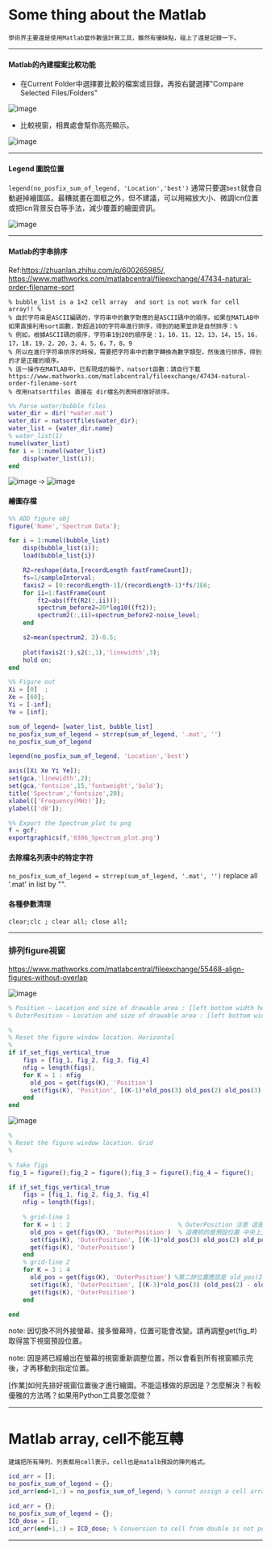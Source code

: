 # Some thing about the Matlab

`學術界主要還是使用Matlab當作數值計算工具，雖然有優缺點，碰上了還是記錄一下。`

* * *

#### Matlab的內建檔案比較功能

* 在Current Folder中選擇要比較的檔案或目錄，再按右鍵選擇"Compare Selected Files/Folders"

![image](https://user-images.githubusercontent.com/18000764/223026565-abb6ea48-6a02-4290-8228-b21c0391decb.png)


* 比較視窗，相異處會幫你高亮顯示。

![image](https://user-images.githubusercontent.com/18000764/223026837-46f5932d-2f73-4bc7-b82f-b7be1b1ef283.png)




* * *
#### Legend 圖說位置

`legend(no_posfix_sum_of_legend, 'Location','best')` 通常只要選`best`就會自動避掉繪圖區。最糟就畫在圖框之外，但不建議，可以用縮放大小、微調lcn位置或把lcn背景反白等手法，減少覆蓋的繪圖資訊。

![image](https://user-images.githubusercontent.com/18000764/223908119-4f40b762-f691-4825-9dae-cea1d893d1f4.png)

***
#### Matlab的字串排序
Ref:https://zhuanlan.zhihu.com/p/600265985/, https://www.mathworks.com/matlabcentral/fileexchange/47434-natural-order-filename-sort

    % bubble_list is a 1×2 cell array  and sort is not work for cell array!! %
    % 由於字符串是ASCII編碼的，字符串中的數字對應的是ASCII碼中的順序。如果在MATLAB中如果直接利用sort函數，對超過10的字符串進行排序，得到的結果並非是自然排序：%
    % 例如，根據ASCII碼的順序，字符串1到20的順序是：1，10，11，12，13，14，15，16，17，18，19，2，20，3，4，5，6，7，8，9
    % 所以在進行字符串排序的時候，需要把字符串中的數字轉換為數字類型，然後進行排序，得到的才是正確的順序。
    % 這一操作在MATLAB中，已有現成的輪子，natsort函數：請自行下載https://www.mathworks.com/matlabcentral/fileexchange/47434-natural-order-filename-sort
    % 改用natsortfiles 直接在 dir檔名列表時即做好排序。


```Matlab
%% Parse water/bubble files
water_dir = dir('*water.mat')
water_dir = natsortfiles(water_dir);
water_list = {water_dir.name}
% water_list(1)
numel(water_list)
for i = 1:numel(water_list)
    disp(water_list(i));
end

```
![image](https://user-images.githubusercontent.com/18000764/223909114-8405aea7-f9bc-4b89-9f41-9094bf96c2bb.png)
 ➩
![image](https://user-images.githubusercontent.com/18000764/223909049-7b82f502-6205-4602-b6f6-2e3517b8e5d9.png)



#### 繪圖存檔

```Matlab
%% ADD figure obj
figure('Name','Spectrum Data');

for i = 1:numel(bubble_list)
    disp(bubble_list(i));
    load(bubble_list{i})

    R2=reshape(data,[recordLength fastFrameCount]);
    fs=1/sampleInterval;
    faxis2 = [0:recordLength-1]/(recordLength-1)*fs/1E6;
    for ii=1:fastFrameCount
        ft2=abs(fft(R2(:,ii)));
        spectrum_before2=20*log10((ft2));
        spectrum2(:,ii)=spectrum_before2-noise_level;
    end

    s2=mean(spectrum2, 2)-0.5;
    
    plot(faxis2(:),s2(:,1),'linewidth',3);
    hold on;
end

%% Figure out
Xi = [0]  ; 
Xe = [60]; 
Yi = [-inf]; 
Ye = [inf]; 

sum_of_legend= [water_list, bubble_list]
no_posfix_sum_of_legend = strrep(sum_of_legend, '.mat', '')
no_posfix_sum_of_legend

legend(no_posfix_sum_of_legend, 'Location','best')

axis([Xi Xe Yi Ye]);
set(gca,'linewidth',2);
set(gca,'fontsize',15,'fontweight','bold');
title('Spectrum','fontsize',20);
xlabel(['Frequency(MHz)']);
ylabel(['dB']);

%% Export the Spectrum_plot to png
f = gcf;
exportgraphics(f,'0306_Spectrum_plot.png')
```

#### 去除檔名列表中的特定字符

`no_posfix_sum_of_legend = strrep(sum_of_legend, '.mat', '')`
replace all '.mat' in list by "".


#### 各種參數清理
`clear;clc ; clear all; close all;`


* * *
### 排列figure視窗
https://www.mathworks.com/matlabcentral/fileexchange/55468-align-figures-without-overlap

![image](https://user-images.githubusercontent.com/18000764/225803703-cf85aa0d-9666-4069-8530-73b1fe5d1c53.png)

```Matlab
% Position — Location and size of drawable area : [left bottom width height]
% OuterPosition — Location and size of drawable area : [left bottom width height] 注意 這是對整個外框
```

```Matlab
%
% Reset the figure window location. Horizontal
%
if if_set_figs_vertical_true 
    figs = [fig_1, fig_2, fig_3, fig_4]
    nfig = length(figs);
    for K = 1 : nfig
      old_pos = get(figs(K), 'Position')
      set(figs(K), 'Position', [(K-1)*old_pos(3) old_pos(2) old_pos(3) old_pos(4)]);
    end
end
```

![image](https://user-images.githubusercontent.com/18000764/226075598-b6d2b33f-fbdb-4909-a19e-66b84181e28f.png)

```Matlab
%
% Reset the figure window location. Grid
%

% fake figs
fig_1 = figure();fig_2 = figure();fig_3 = figure();fig_4 = figure();

if if_set_figs_vertical_true 
    figs = [fig_1, fig_2, fig_3, fig_4]
    nfig = length(figs);
    
    % grid-line 1
    for K = 1 : 2                              % OuterPosition 注意 這是對整個外框
      old_pos = get(figs(K), 'OuterPosition')  % 這裡抓的是預設位置 中央上方，故old_pos(2)就沿用為頂排button
      set(figs(K), 'OuterPosition', [(K-1)*old_pos(3) old_pos(2) old_pos(3) old_pos(4)]);
      get(figs(K), 'OuterPosition')
    end
    % grid-line 2
    for K = 3 : 4
      old_pos = get(figs(K), 'OuterPosition') %第二排位置應該是 old_pos(2) - old_pos(4) 才對，即第一排底往下減一個height高度
      set(figs(K), 'OuterPosition', [(K-3)*old_pos(3) (old_pos(2) - old_pos(4)) old_pos(3) old_pos(4)]);
      get(figs(K), 'OuterPosition')
    end

end
```
note: 因切換不同外接螢幕、接多螢幕時，位置可能會改變。請再調整get(fig_#)取得當下視窗預設位置。

note: 因是將已經繪出在螢幕的視窗重新調整位置，所以會看到所有視窗顯示完後，才再移動到指定位置。

[作業]如何先排好視窗位置後才進行繪圖。不能這樣做的原因是？怎麼解決？有較優雅的方法嗎？如果用Python工具要怎麼做？


***

# Matlab array, cell不能互轉
`建議把所有陣列、列表都用cell表示，cell也是matalb預設的陣列格式。`

```Matlab
icd_arr = [];
no_posfix_sum_of_legend = {};
icd_arr(end+1,:) = no_posfix_sum_of_legend; % cannot assign a cell array to a numeric array.

icd_arr = {};
no_posfix_sum_of_legend = {};
ICD_dose = [];
icd_arr(end+1,:) = ICD_dose; % Conversion to cell from double is not possible.
```

***
